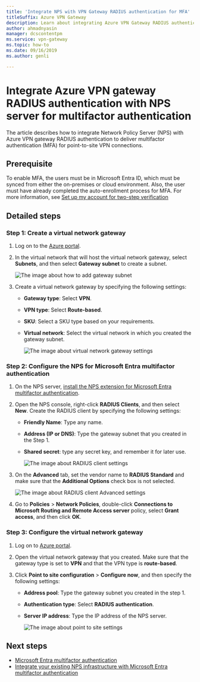 ```yaml
---
title: 'Integrate NPS with VPN Gateway RADIUS authentication for MFA'
titleSuffix: Azure VPN Gateway
description: Learn about integrating Azure VPN Gateway RADIUS authentication with NPS server for multifactor authentication.
author: ahmadnyasin  
manager: dcscontentpm
ms.service: vpn-gateway
ms.topic: how-to
ms.date: 09/16/2019
ms.author: genli

---
```

# Integrate Azure VPN gateway RADIUS authentication with NPS server for multifactor authentication 

The article describes how to integrate Network Policy Server (NPS) with Azure VPN gateway RADIUS authentication to deliver multifactor authentication (MFA) for point-to-site VPN connections. 

## Prerequisite

To enable MFA, the users must be in Microsoft Entra ID, which must be synced from either the on-premises or cloud environment. Also, the user must have already completed the auto-enrollment process for MFA.  For more information, see [Set up my account for two-step verification](https://support.microsoft.com/account-billing/how-to-use-the-microsoft-authenticator-app-9783c865-0308-42fb-a519-8cf666fe0acc)

## Detailed steps

### Step 1: Create a virtual network gateway

1. Log on to the [Azure portal](https://portal.azure.com).
2. In the virtual network that will host the virtual network gateway, select **Subnets**, and then select **Gateway subnet** to create a subnet. 

    ![The image about how to add gateway subnet](./media/vpn-gateway-radiuis-mfa-nsp/gateway-subnet.png)
3. Create a virtual network gateway by specifying the following settings:

    - **Gateway type**: Select **VPN**.
    - **VPN type**: Select **Route-based**.
    - **SKU**: Select a SKU type based on your requirements.
    - **Virtual network**: Select the virtual network in which you created the gateway subnet.

        ![The image about virtual network gateway settings](./media/vpn-gateway-radiuis-mfa-nsp/create-vpn-gateway.png)


 
<a name='step-2-configure-the-nps-for-azure-ad-mfa'></a>

### Step 2: Configure the NPS for Microsoft Entra multifactor authentication

1. On the NPS server, [install the NPS extension for Microsoft Entra multifactor authentication](../active-directory/authentication/howto-mfa-nps-extension.md#install-the-nps-extension).
2. Open the NPS console, right-click **RADIUS Clients**, and then select **New**. Create the RADIUS client by specifying the following settings:

    - **Friendly Name**: Type any name.
    - **Address (IP or DNS)**: Type the gateway subnet that you created in the Step 1.
    - **Shared secret**: type any secret key, and remember it for later use.

      ![The image about RADIUS client settings](./media/vpn-gateway-radiuis-mfa-nsp/create-radius-client1.png)

 
3.  On the **Advanced** tab, set the vendor name to **RADIUS Standard** and make sure that the **Additional Options** check box is not selected.

    ![The image about RADIUS client Advanced settings](./media/vpn-gateway-radiuis-mfa-nsp/create-radius-client2.png)

4. Go to **Policies** > **Network Policies**, double-click **Connections to Microsoft Routing and Remote Access server** policy, select **Grant access**, and then click **OK**.

### Step 3: Configure the virtual network gateway

1. Log on to [Azure portal](https://portal.azure.com).
2. Open the virtual network gateway that you created. Make sure that the gateway type is set to **VPN** and that the VPN type is **route-based**.
3. Click **Point to site configuration** > **Configure now**, and then specify the following settings:

    - **Address pool**: Type the gateway subnet you created in the step 1.
    - **Authentication type**: Select **RADIUS authentication**.
    - **Server IP address**: Type the IP address of the NPS server.

      ![The image about point to site settings](./media/vpn-gateway-radiuis-mfa-nsp/configure-p2s.png)

## Next steps

- [Microsoft Entra multifactor authentication](../active-directory/authentication/concept-mfa-howitworks.md)
- [Integrate your existing NPS infrastructure with Microsoft Entra multifactor authentication](../active-directory/authentication/howto-mfa-nps-extension.md)
